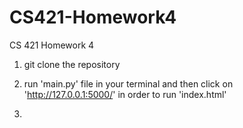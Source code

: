 # CS421-Homework4
CS 421 Homework 4

1. git clone the repository
2. run 'main.py' file in your terminal and then click on 'http://127.0.0.1:5000/' in order to run 'index.html'

3. 
